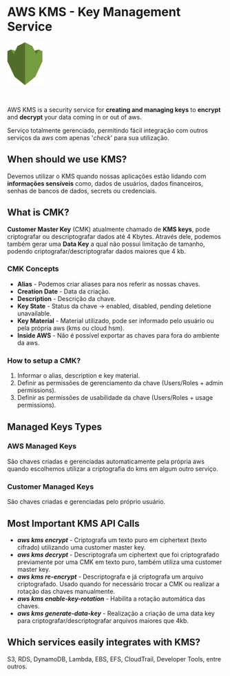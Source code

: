 # AWS KMS - Key Management Service

<img height=100px; alt="kms_logo" src="../../../images/kms.png" />

<p>&nbsp;</p>

AWS KMS is a security service for **creating and managing keys** to **encrypt** and **decrypt** your data coming in or out of aws.

Serviço totalmente gerenciado, permitindo fácil integração com outros serviços da aws com apenas '*check*' para sua utilização.

## When should we use KMS?

Devemos utilizar o KMS quando nossas aplicações estão lidando com **informações sensíveis** como, dados de usuários, dados financeiros, senhas de bancos de dados, secrets ou credenciais.

## What is CMK?

**Customer Master Key** (CMK) atualmente chamado de **KMS keys**, pode criptografar ou descriptografar dados até 4 Kbytes. Através dele, podemos também gerar uma **Data Key** a qual não possui limitação de tamanho, podendo criptografar/descriptografar dados maiores que 4 kb.

### CMK Concepts

- **Alias** - Podemos criar aliases para nos referir as nossas chaves.
- **Creation Date** - Data da criação.
- **Description** - Descrição da chave.
- **Key State** - Status da chave -> enabled, disabled, pending deletione unavailable.
- **Key Material** - Material utilizado, pode ser informado pelo usuário ou pela própria aws (kms ou cloud hsm).
- **Inside AWS** - Não é possível exportar as chaves para fora do ambiente da aws.

### How to setup a CMK?

1. Informar o alias, description e key material.
2. Definir as permissões de gerenciamento da chave (Users/Roles + admin permissions).
3. Definir as permissões de usabilidade da chave (Users/Roles + usage permissions).

## Managed Keys Types

### AWS Managed Keys

São chaves criadas e gerenciadas automaticamente pela própria aws quando escolhemos utilizar a criptografia do kms em algum outro serviço.

### Customer Managed Keys

São chaves criadas e gerenciadas pelo próprio usuário.

## Most Important KMS API Calls 

- ***aws kms encrypt*** - Criptografa um texto puro em ciphertext (texto cifrado) utilizando uma customer master key.
- ***aws kms decrypt*** - Descriptografa um ciphertext que foi criptografado previamente por uma CMK em texto puro, também utiliza uma customer master key.
- ***aws kms re-encrypt*** - Descriptografa e já criptografa um arquivo criptografado. Usado quando for necessário trocar a CMK ou realizar a rotação das chaves manualmente.
- ***aws kms enable-key-rotation*** - Habilita a rotação automática das chaves.
- ***aws kms generate-data-key*** - Realização a criação de uma data key para criptografar/descriptografar arquivos maiores que 4kb.

## Which services easily integrates with KMS?

S3, RDS, DynamoDB, Lambda, EBS, EFS, CloudTrail, Developer Tools, entre outros.